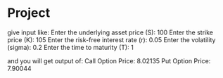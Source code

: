# Project
give input like: 
Enter the underlying asset price (S): 100 
Enter the strike price (K): 105 
Enter the risk-free interest rate (r): 0.05 
Enter the volatility (sigma): 0.2 
Enter the time to maturity (T): 1

and you will get output of: 
Call Option Price: 8.02135 
Put Option Price: 7.90044
